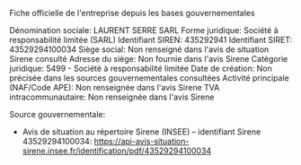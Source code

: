 Fiche officielle de l'entreprise depuis les bases gouvernementales

Dénomination sociale: LAURENT SERRE SARL
Forme juridique: Société à responsabilité limitée (SARL)
Identifiant SIREN: 435292941
Identifiant SIRET: 43529294100034
Siège social: Non renseigné dans l'avis de situation Sirene consulté
Adresse du siège: Non fournie dans l'avis Sirene
Catégorie juridique: 5499 - Société à responsabilité limitée
Date de création: Non précisée dans les sources gouvernementales consultées
Activité principale (NAF/Code APE): Non renseignée dans l'avis Sirene
TVA intracommunautaire: Non renseignée dans l'avis Sirene

Source gouvernementale:
- Avis de situation au répertoire Sirene (INSEE) – identifiant Sirene 43529294100034: https://api-avis-situation-sirene.insee.fr/identification/pdf/43529294100034
